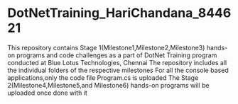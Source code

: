# DotNetTraining_HariChandana_844621
This repository contains Stage 1(Milestone1,Milestone2,Milestone3) hands-on programs and code challenges as a part of DotNet Training program conducted at Blue Lotus Technologies, Chennai
The repository includes all the individual folders of the respective milestones
For all the console based applications,only the code file Program.cs is uploaded
The Stage 2(Milestone4,Milestone5,and Milestone6) hands-on programs will be uploaded once done with it
